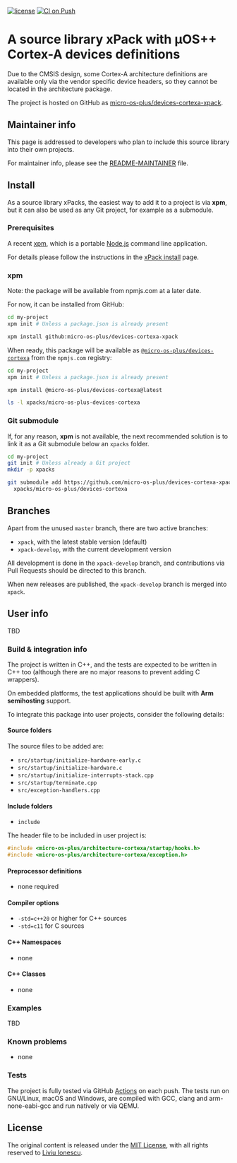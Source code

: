 [![license](https://img.shields.io/github/license/micro-os-plus/devices-cortexa-xpack)](https://github.com/micro-os-plus/devices-cortexa-xpack/blob/xpack/LICENSE)
[![CI on Push](https://github.com/micro-os-plus/devices-cortexa-xpack/workflows/CI%20on%20Push/badge.svg)](https://github.com/micro-os-plus/devices-cortexa-xpack/actions?query=workflow%3A%22CI+on+Push%22)

# A source library xPack with µOS++ Cortex-A devices definitions

Due to the CMSIS design, some Cortex-A architecture definitions are
available only via the vendor specific device headers, so they
cannot be located in the architecture package.

The project is hosted on GitHub as
[micro-os-plus/devices-cortexa-xpack](https://github.com/micro-os-plus/devices-cortexa-xpack).

## Maintainer info

This page is addressed to developers who plan to include this source
library into their own projects.

For maintainer info, please see the
[README-MAINTAINER](README-MAINTAINER.md) file.

## Install

As a source library xPacks, the easiest way to add it to a project is via
**xpm**, but it can also be used as any Git project, for example as a submodule.

### Prerequisites

A recent [xpm](https://xpack.github.io/xpm/),
which is a portable [Node.js](https://nodejs.org/) command line application.

For details please follow the instructions in the
[xPack install](https://xpack.github.io/install/) page.

### xpm

Note: the package will be available from npmjs.com at a later date.

For now, it can be installed from GitHub:

```sh
cd my-project
xpm init # Unless a package.json is already present

xpm install github:micro-os-plus/devices-cortexa-xpack
```

When ready, this package will be available as
[`@micro-os-plus/devices-cortexa`](https://www.npmjs.com/package/@micro-os-plus/devices-cortexa)
from the `npmjs.com` registry:

```sh
cd my-project
xpm init # Unless a package.json is already present

xpm install @micro-os-plus/devices-cortexa@latest

ls -l xpacks/micro-os-plus-devices-cortexa
```

### Git submodule

If, for any reason, **xpm** is not available, the next recommended
solution is to link it as a Git submodule below an `xpacks` folder.

```sh
cd my-project
git init # Unless already a Git project
mkdir -p xpacks

git submodule add https://github.com/micro-os-plus/devices-cortexa-xpack.git \
  xpacks/micro-os-plus/devices-cortexa
```

## Branches

Apart from the unused `master` branch, there are two active branches:

- `xpack`, with the latest stable version (default)
- `xpack-develop`, with the current development version

All development is done in the `xpack-develop` branch, and contributions via
Pull Requests should be directed to this branch.

When new releases are published, the `xpack-develop` branch is merged
into `xpack`.

## User info

TBD

### Build & integration info

The project is written in C++, and the tests are expected to be
written in C++ too (although there are no
major reasons to prevent adding C wrappers).

On embedded platforms, the test applications should be built with
**Arm semihosting** support.

To integrate this package into user projects, consider the following details:

#### Source folders

The source files to be added are:

- `src/startup/initialize-hardware-early.c`
- `src/startup/initialize-hardware.c`
- `src/startup/initialize-interrupts-stack.cpp`
- `src/startup/terminate.cpp`
- `src/exception-handlers.cpp`

#### Include folders

- `include`

The header file to be included in user project is:

```c++
#include <micro-os-plus/architecture-cortexa/startup/hooks.h>
#include <micro-os-plus/architecture-cortexa/exception.h>
```

#### Preprocessor definitions

- none required

#### Compiler options

- `-std=c++20` or higher for C++ sources
- `-std=c11` for C sources

#### C++ Namespaces

- none

#### C++ Classes

- none

### Examples

TBD

### Known problems

- none

### Tests

The project is fully tested via GitHub
[Actions](https://github.com/micro-os-plus/devices-cortexa-xpack/actions/)
on each push.
The tests run on GNU/Linux, macOS and Windows, are compiled with GCC,
clang and arm-none-eabi-gcc and run natively or via QEMU.

## License

The original content is released under the
[MIT License](https://opensource.org/licenses/MIT/),
with all rights reserved to
[Liviu Ionescu](https://github.com/ilg-ul/).
